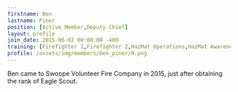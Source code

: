 ```yaml
---
firstname: Ben
lastname: Piner
position: [Active Member,Deputy Chief]
layout: profile
join_date: 2015-06-02 00:00:00 -400
training: [Firefighter 1,Firefighter 2,HazMat Operations,HazMat Awareness,Mayday,CPR,EVOC]
profile: /assets/img/members/ben_piner/0.png
---
```

Ben came to Swoope Volunteer Fire Company in 2015, just after obtaining the rank of Eagle Scout.